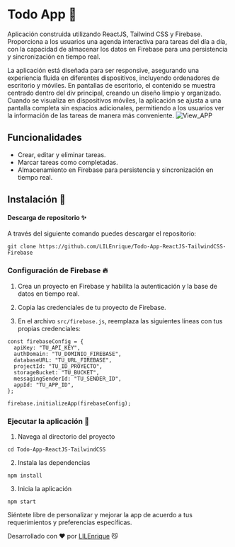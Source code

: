 # Todo App 📓

Aplicación construida utilizando ReactJS, Tailwind CSS y Firebase. Proporciona a los usuarios una agenda interactiva para tareas del día a día, con la capacidad de almacenar los datos en Firebase para una persistencia y sincronización en tiempo real.

La aplicación está diseñada para ser responsive, asegurando una experiencia fluida en diferentes dispositivos, incluyendo ordenadores de escritorio y móviles. En pantallas de escritorio, el contenido se muestra centrado dentro del div principal, creando un diseño limpio y organizado. Cuando se visualiza en dispositivos móviles, la aplicación se ajusta a una pantalla completa sin espacios adicionales, permitiendo a los usuarios ver la información de las tareas de manera más conveniente.
![View_APP](https://i.imgur.com/OlEbdNH.png)


## Funcionalidades

- Crear, editar y eliminar tareas.
- Marcar tareas como completadas.
- Almacenamiento en Firebase para persistencia y sincronización en tiempo real.

## Instalación 🔧

#### Descarga de repositorio ✨

A través del siguiente comando puedes descargar el repositorio:
```
git clone https://github.com/LILEnrique/Todo-App-ReactJS-TailwindCSS-Firebase
```
### Configuración de Firebase 🔥

1. Crea un proyecto en Firebase y habilita la autenticación y la base de datos en tiempo real.

2. Copia las credenciales de tu proyecto de Firebase.

3. En el archivo `src/firebase.js`, reemplaza las siguientes líneas con tus propias credenciales:

```
const firebaseConfig = {
  apiKey: "TU_API_KEY",
  authDomain: "TU_DOMINIO_FIREBASE",
  databaseURL: "TU_URL_FIREBASE",
  projectId: "TU_ID_PROYECTO",
  storageBucket: "TU_BUCKET",
  messagingSenderId: "TU_SENDER_ID",
  appId: "TU_APP_ID",
};

firebase.initializeApp(firebaseConfig);
```
### Ejecutar la aplicación 🚀

1. Navega al directorio del proyecto

```
cd Todo-App-ReactJS-TailwindCSS
```
2. Instala las dependencias

```
npm install
```
3. Inicia la aplicación

```
npm start
```

Siéntete libre de personalizar y mejorar la app de acuerdo a tus requerimientos y preferencias específicas.


Desarrollado con ❤️ por [LILEnrique](https://github.com/LILEnrique) 😼
